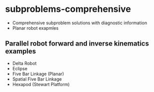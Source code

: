 # subproblems-comprehensive

* Comprehensive subproblem solutions with diagnostic information
* Planar robot exapmles

## Parallel robot forward and inverse kinematics examples
* Delta Robot
* Eclipse
* Five Bar Linkage (Planar)
* Spatial Five Bar Linkage
* Hexapod (Stewart Platform)